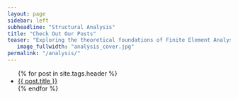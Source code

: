```yaml
---
layout: page
sidebar: left
subheadline: "Structural Analysis"
title: "Check Out Our Posts"
teaser: "Exploring the theoretical foundations of Finite Element Analysis with in-depth tutorials and expert insights into real-world engineering applications."
   image_fullwidth: "analysis_cover.jpg"
permalink: "/analysis/"
---
```

<ul>
    {% for post in site.tags.header %}
    <li><a href="{{ site.url }}{{ site.baseurl }}{{ post.url }}">{{ post.title }}</a></li>
    {% endfor %}
</ul>